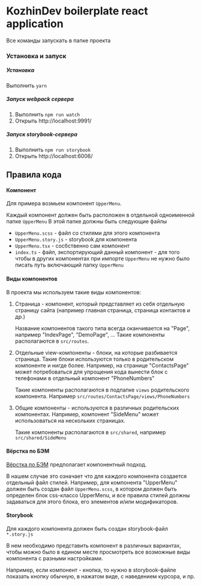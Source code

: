 # KozhinDev boilerplate react application

Все команды запускать в папке проекта

### Установка и запуск

##### Установка

Выполнить `yarn` 


##### Запуск webpack сервера

1. Выполнить `npm run watch`
2. Открыть http://localhost:9991/

##### Запуск storybook-сервера

1. Выполнить `npm run storybook`
2. Открыть http://localhost:6006/

## Правила кода


#### Компонент

Для примера возмьем компонент `UpperMenu`.

Каждый компонент должен быть расположен в отдельной одноименной папке `UpperMenu` 
В этой папке должны быть следующие файлы
- `UpperMenu.scss` - файл со стилями для этого компонента
- `UpperMenu.story.js` - storybook для компонента
- `UpperMenu.tsx` - сосбственно сам компонент
- `index.ts` - файл, экспортирующий данный компонент - для того чтобы в других компонентах при импорте `UpperMenu` 
не нужно было писать путь включающий папку `UpperMenu`


#### Виды компонентов

В проекта мы используем такие виды компонентов:

1. Страница - компонент, который представляет из себя отдельную страницу сайта (например главная страница, страница 
 контактов и др.)

    Название компонентов такого типа всегда оканчивается на "Page", например "IndexPage", "DemoPage", ...
    Такие компоненты располагаются в `src/routes`.

2. Отдельные view-компоненты - блоки, на которые разбивается страница. Такие блоки используются только в родительском
компоненте и нигде более. Например, на странице "ContactsPage" может потребоваться для упрощения кода вынести блок
с телефонами в отдельный компонент "PhoneNumbers"

    Такие компоненты располагаются в подпапке `views` родительского компонента. Например
    `src/routes/ContactsPage/views/PhoneNumbers`

3. Общие компоненты - используются в различных родительских компонентах. Например, компонент "SideMenu" может 
использоваться на нескольких страницах.

    Такие компоненты располагаются в `src/shared`, например `src/shared/SideMenu`

#### Вёрстка по БЭМ

[Вёрстка по БЭМ](https://ru.bem.info/methodology/quick-start/) предполагает компонентный подход.

В нашем случае это означает что для каждого компонента создается отдельный файл стилей. Например, для компонента 
"UpperMenu" должен быть создан файл `UpperMenu.scss`, в котором должен быть определен блок css-классо UpperMenu,
и все правила стилей должны задаваться для этого блока, его элементов и/или модификаторов.

#### Storybook

Для каждого компонента должен быть создан storybook-файл `*.story.js`

В нем необходимо представить компонент в различных вариантах, чтобы можно было в едином месте просмотреть все возможные
виды компонента с разными настройками.

Например, если компонент - кнопка, то нужно в storybook-файле показать кнопку обычную, в нажатом виде,
с наведением курсора, и пр.